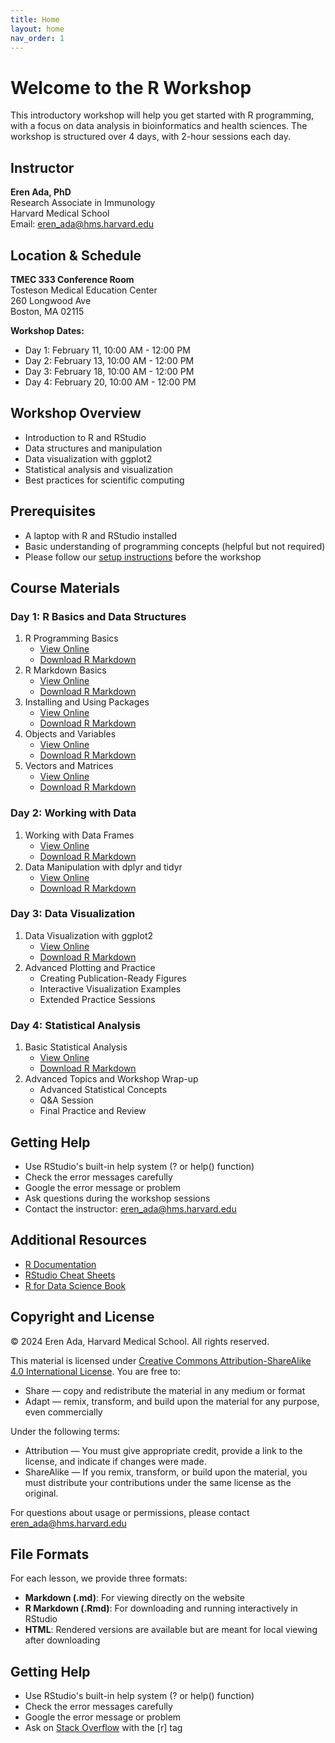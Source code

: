 ```yaml
---
title: Home
layout: home
nav_order: 1
---
```


# Welcome to the R Workshop

This introductory workshop will help you get started with R programming, with a focus on data analysis in bioinformatics and health sciences. The workshop is structured over 4 days, with 2-hour sessions each day.

## Instructor

**Eren Ada, PhD**  
Research Associate in Immunology  
Harvard Medical School  
Email: eren_ada@hms.harvard.edu

## Location & Schedule

**TMEC 333 Conference Room**  
Tosteson Medical Education Center  
260 Longwood Ave  
Boston, MA 02115

**Workshop Dates:**
- Day 1: February 11, 10:00 AM - 12:00 PM
- Day 2: February 13, 10:00 AM - 12:00 PM
- Day 3: February 18, 10:00 AM - 12:00 PM
- Day 4: February 20, 10:00 AM - 12:00 PM

## Workshop Overview

- Introduction to R and RStudio
- Data structures and manipulation
- Data visualization with ggplot2
- Statistical analysis and visualization
- Best practices for scientific computing

## Prerequisites

- A laptop with R and RStudio installed
- Basic understanding of programming concepts (helpful but not required)
- Please follow our [setup instructions](setup.md) before the workshop

## Course Materials

### Day 1: R Basics and Data Structures
1. R Programming Basics 
   - [View Online](class-materials/r_basics.md)
   - [Download R Markdown](class-materials/r_basics.Rmd)
2. R Markdown Basics
   - [View Online](class-materials/r-markdown-basics.md)
   - [Download R Markdown](class-materials/r-markdown-basics.Rmd)
3. Installing and Using Packages
   - [View Online](class-materials/installing-packages.md)
   - [Download R Markdown](class-materials/installing-packages.Rmd)
4. Objects and Variables
   - [View Online](class-materials/objects-variables.md)
   - [Download R Markdown](class-materials/objects-variables.Rmd)
5. Vectors and Matrices
   - [View Online](class-materials/vectors-matrices.md)
   - [Download R Markdown](class-materials/vectors-matrices.Rmd)

### Day 2: Working with Data
1. Working with Data Frames
   - [View Online](class-materials/data-frames.md)
   - [Download R Markdown](class-materials/data-frames.Rmd)
2. Data Manipulation with dplyr and tidyr
   - [View Online](class-materials/data-manipulation.md)
   - [Download R Markdown](class-materials/data-manipulation.Rmd)

### Day 3: Data Visualization
1. Data Visualization with ggplot2
   - [View Online](class-materials/data-visualization.md)
   - [Download R Markdown](class-materials/data-visualization.Rmd)
2. Advanced Plotting and Practice
   - Creating Publication-Ready Figures
   - Interactive Visualization Examples
   - Extended Practice Sessions

### Day 4: Statistical Analysis
1. Basic Statistical Analysis
   - [View Online](class-materials/basic-statistics.md)
   - [Download R Markdown](class-materials/basic-statistics.Rmd)
2. Advanced Topics and Workshop Wrap-up
   - Advanced Statistical Concepts
   - Q&A Session
   - Final Practice and Review

## Getting Help

- Use RStudio's built-in help system (? or help() function)
- Check the error messages carefully
- Google the error message or problem
- Ask questions during the workshop sessions
- Contact the instructor: eren_ada@hms.harvard.edu

## Additional Resources

- [R Documentation](https://cran.r-project.org/doc/manuals/r-release/R-intro.html)
- [RStudio Cheat Sheets](https://www.rstudio.com/resources/cheatsheets/)
- [R for Data Science Book](https://r4ds.had.co.nz/)

## Copyright and License

© 2024 Eren Ada, Harvard Medical School. All rights reserved.

This material is licensed under [Creative Commons Attribution-ShareAlike 4.0 International License](https://creativecommons.org/licenses/by-sa/4.0/). You are free to:
- Share — copy and redistribute the material in any medium or format
- Adapt — remix, transform, and build upon the material for any purpose, even commercially

Under the following terms:
- Attribution — You must give appropriate credit, provide a link to the license, and indicate if changes were made.
- ShareAlike — If you remix, transform, or build upon the material, you must distribute your contributions under the same license as the original.

For questions about usage or permissions, please contact eren_ada@hms.harvard.edu

## File Formats

For each lesson, we provide three formats:
- **Markdown (.md)**: For viewing directly on the website
- **R Markdown (.Rmd)**: For downloading and running interactively in RStudio
- **HTML**: Rendered versions are available but are meant for local viewing after downloading

## Getting Help

- Use RStudio's built-in help system (? or help() function)
- Check the error messages carefully
- Google the error message or problem
- Ask on [Stack Overflow](https://stackoverflow.com/questions/tagged/r) with the [r] tag 